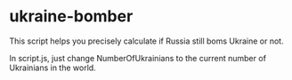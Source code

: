 # ukraine-bomber
This script helps you precisely calculate if Russia still boms Ukraine or not.

In script.js, just change NumberOfUkrainians to the current number of Ukrainians in the world.
